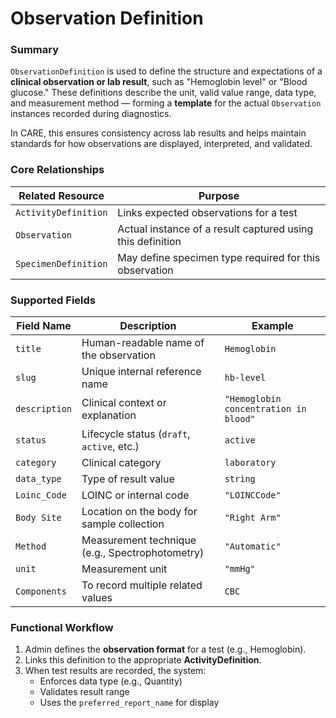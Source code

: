 # Observation Definition

### Summary

`ObservationDefinition` is used to define the structure and expectations of a **clinical observation or lab result**, such as "Hemoglobin level" or "Blood glucose." These definitions describe the unit, valid value range, data type, and measurement method — forming a **template** for the actual `Observation` instances recorded during diagnostics.

In CARE, this ensures consistency across lab results and helps maintain standards for how observations are displayed, interpreted, and validated.

### Core Relationships

| Related Resource     | Purpose                                                    |
| -------------------- | ---------------------------------------------------------- |
| `ActivityDefinition` | Links expected observations for a test                     |
| `Observation`        | Actual instance of a result captured using this definition |
| `SpecimenDefinition` | May define specimen type required for this observation     |

### Supported Fields

| Field Name    | Description                                     | Example                               |
| ------------- | ----------------------------------------------- | ------------------------------------- |
| `title`       | Human-readable name of the observation          | `Hemoglobin`                          |
| `slug`        | Unique internal reference name                  | `hb-level`                            |
| `description` | Clinical context or explanation                 | `"Hemoglobin concentration in blood"` |
| `status`      | Lifecycle status (`draft`, `active`, etc.)      | `active`                              |
| `category`    | Clinical category                               | `laboratory`                          |
| `data_type`   | Type of result value                            | `string`                              |
| `Loinc_Code`  | LOINC or internal code                          | `"LOINCCode"`                         |
| `Body Site`   | Location on the body for sample collection      | `"Right Arm"`                         |
| `Method`      | Measurement technique (e.g., Spectrophotometry) | `"Automatic"`                         |
| `unit`        | Measurement unit                                | `"mmHg"`                              |
| `Components`  | To record multiple related values               | `CBC`                                 |

### Functional Workflow

1. Admin defines the **observation format** for a test (e.g., Hemoglobin).
2. Links this definition to the appropriate **ActivityDefinition**.
3. When test results are recorded, the system:
   - Enforces data type (e.g., Quantity)
   - Validates result range
   - Uses the `preferred_report_name` for display

